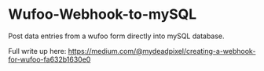 Wufoo-Webhook-to-mySQL
======================

Post data entries from a wufoo form directly into mySQL database.

Full write up here: https://medium.com/@mydeadpixel/creating-a-webhook-for-wufoo-fa632b1630e0